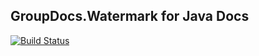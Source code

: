 ## GroupDocs.Watermark for Java Docs

[![Build Status](https://travis-ci.com/groupdocs-watermark/GroupDocs.Watermark-for-Java.svg?branch=master)](https://travis-ci.com/groupdocs-watermark/GroupDocs.Watermark-for-Java)
